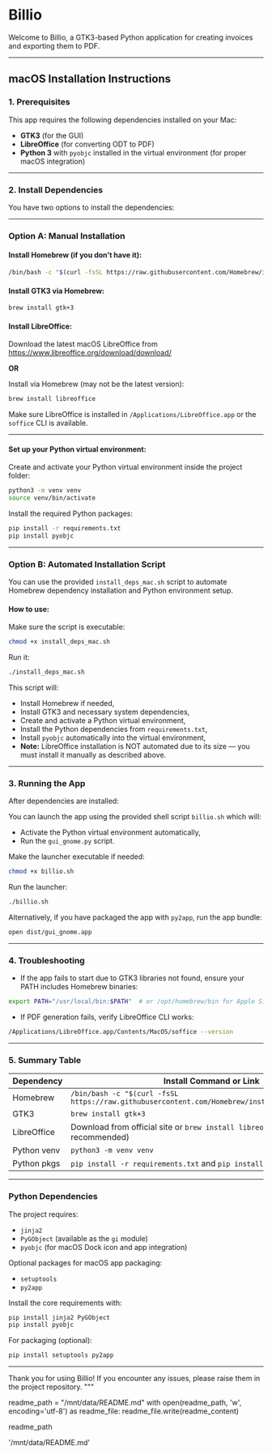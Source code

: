 # Billio

Welcome to Billio, a GTK3-based Python application for creating invoices and exporting them to PDF.

---

## macOS Installation Instructions

### 1. Prerequisites

This app requires the following dependencies installed on your Mac:

- **GTK3** (for the GUI)
- **LibreOffice** (for converting ODT to PDF)
- **Python 3** with `pyobjc` installed in the virtual environment (for proper macOS integration)

---

### 2. Install Dependencies

You have two options to install the dependencies:

---

### Option A: Manual Installation

#### Install Homebrew (if you don’t have it):

```bash
/bin/bash -c "$(curl -fsSL https://raw.githubusercontent.com/Homebrew/install/HEAD/install.sh)"
```

#### Install GTK3 via Homebrew:

```bash
brew install gtk+3
```

#### Install LibreOffice:

Download the latest macOS LibreOffice from https://www.libreoffice.org/download/download/

**OR**

Install via Homebrew (may not be the latest version):

```bash
brew install libreoffice
```

Make sure LibreOffice is installed in `/Applications/LibreOffice.app` or the `soffice` CLI is available.

---

#### Set up your Python virtual environment:

Create and activate your Python virtual environment inside the project folder:

```bash
python3 -m venv venv
source venv/bin/activate
```

Install the required Python packages:

```bash
pip install -r requirements.txt
pip install pyobjc
```

---

### Option B: Automated Installation Script

You can use the provided `install_deps_mac.sh` script to automate Homebrew dependency installation and Python environment setup.

#### How to use:

Make sure the script is executable:

```bash
chmod +x install_deps_mac.sh
```

Run it:

```bash
./install_deps_mac.sh
```

This script will:

- Install Homebrew if needed,
- Install GTK3 and necessary system dependencies,
- Create and activate a Python virtual environment,
- Install the Python dependencies from `requirements.txt`,
- Install `pyobjc` automatically into the virtual environment,
- **Note:** LibreOffice installation is NOT automated due to its size — you must install it manually as described above.

---

### 3. Running the App

After dependencies are installed:

You can launch the app using the provided shell script `billio.sh` which will:

- Activate the Python virtual environment automatically,
- Run the `gui_gnome.py` script.

Make the launcher executable if needed:

```bash
chmod +x billio.sh
```

Run the launcher:

```bash
./billio.sh
```

Alternatively, if you have packaged the app with `py2app`, run the app bundle:

```bash
open dist/gui_gnome.app
```

---

### 4. Troubleshooting

- If the app fails to start due to GTK3 libraries not found, ensure your PATH includes Homebrew binaries:

```bash
export PATH="/usr/local/bin:$PATH"  # or /opt/homebrew/bin for Apple Silicon Macs
```

- If PDF generation fails, verify LibreOffice CLI works:

```bash
/Applications/LibreOffice.app/Contents/MacOS/soffice --version
```

---

### 5. Summary Table

| Dependency    | Install Command or Link                                                                |
|---------------|----------------------------------------------------------------------------------------|
| Homebrew      | `/bin/bash -c "$(curl -fsSL https://raw.githubusercontent.com/Homebrew/install/HEAD/install.sh)"` |
| GTK3          | `brew install gtk+3`                                                                   |
| LibreOffice   | Download from official site or `brew install libreoffice` (manual recommended)         |
| Python venv   | `python3 -m venv venv`                                                                 |
| Python pkgs   | `pip install -r requirements.txt` and `pip install pyobjc`                            |

---

### Python Dependencies

The project requires:

- `jinja2`
- `PyGObject` (available as the `gi` module)
- `pyobjc` (for macOS Dock icon and app integration)

Optional packages for macOS app packaging:

- `setuptools`
- `py2app`

Install the core requirements with:

```bash
pip install jinja2 PyGObject
pip install pyobjc
```

For packaging (optional):

```bash
pip install setuptools py2app
```

---

Thank you for using Billio! If you encounter any issues, please raise them in the project repository.
"""

readme_path = "/mnt/data/README.md"
with open(readme_path, 'w', encoding='utf-8') as readme_file:
    readme_file.write(readme_content)

readme_path

'/mnt/data/README.md'